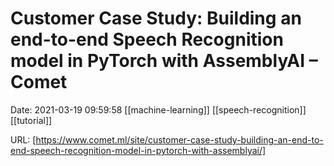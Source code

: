 # Customer Case Study: Building an end-to-end Speech Recognition model in PyTorch with AssemblyAI – Comet

Date: 2021-03-19 09:59:58
[[machine-learning]] [[speech-recognition]] [[tutorial]]

URL: [https://www.comet.ml/site/customer-case-study-building-an-end-to-end-speech-recognition-model-in-pytorch-with-assemblyai/]
